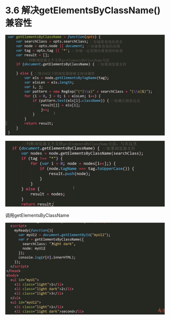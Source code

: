 # 3.6 解决getElementsByClassName()兼容性





![image-20210706053610076](../../image/image-20210706053610076.png)





![image-20210706053751877](../../image/image-20210706053751877.png)





调用getElementsByClassName

![image-20210706053820704](../../image/image-20210706053820704.png)

